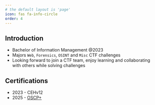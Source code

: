 ```yaml
---
# the default layout is 'page'
icon: fas fa-info-circle
order: 4
---
```


## Introduction

- Bachelor of Information Management @2023
- Majors `Web`, `Forensics`, `OSINT` and `Misc` CTF challenges
- Looking forward to join a CTF team, enjoy learning and collaborating with others while solving challenges

## Certifications

- 2023 - CEHv12
- 2025 - [OSCP+](https://medium.com/@opabravo/%E7%AC%AC%E4%B8%80%E6%AC%A1%E8%80%83%E8%A9%A6%E4%BB%A5100%E5%88%86%E6%8B%BF%E4%B8%8Boscp-19d689d4335d)